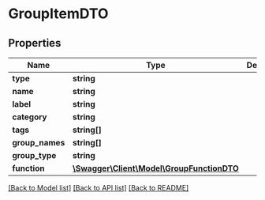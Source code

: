 # GroupItemDTO

## Properties
Name | Type | Description | Notes
------------ | ------------- | ------------- | -------------
**type** | **string** |  | [optional] 
**name** | **string** |  | [optional] 
**label** | **string** |  | [optional] 
**category** | **string** |  | [optional] 
**tags** | **string[]** |  | [optional] 
**group_names** | **string[]** |  | [optional] 
**group_type** | **string** |  | [optional] 
**function** | [**\Swagger\Client\Model\GroupFunctionDTO**](GroupFunctionDTO.md) |  | [optional] 

[[Back to Model list]](../../README.md#documentation-for-models) [[Back to API list]](../../README.md#documentation-for-api-endpoints) [[Back to README]](../../README.md)

